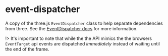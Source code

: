 # event-dispatcher

A copy of the three.js `EventDispatcher` class to help separate dependencies from three. See the [EventDispatcher docs](https://threejs.org/docs/#api/en/core/EventDispatcher) for more information.

!> It's important to note that while the the API mimics the the browsers `EventTarget` api events are dispatched _immediately_ instead of waiting until the end of the frame.
